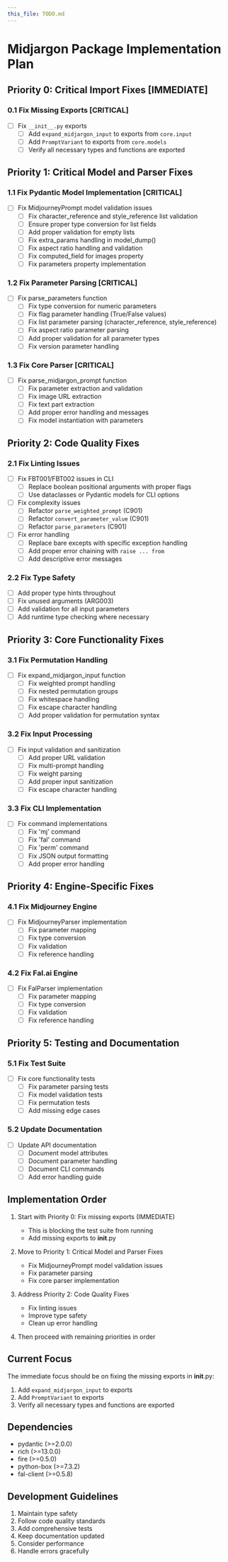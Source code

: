 ```yaml
---
this_file: TODO.md
---
```

# Midjargon Package Implementation Plan

## Priority 0: Critical Import Fixes [IMMEDIATE]

### 0.1 Fix Missing Exports [CRITICAL]
- [ ] Fix `__init__.py` exports
  - [ ] Add `expand_midjargon_input` to exports from `core.input`
  - [ ] Add `PromptVariant` to exports from `core.models`
  - [ ] Verify all necessary types and functions are exported

## Priority 1: Critical Model and Parser Fixes

### 1.1 Fix Pydantic Model Implementation [CRITICAL]
- [ ] Fix MidjourneyPrompt model validation issues
  - [ ] Fix character_reference and style_reference list validation
  - [ ] Ensure proper type conversion for list fields
  - [ ] Add proper validation for empty lists
  - [ ] Fix extra_params handling in model_dump()
  - [ ] Fix aspect ratio handling and validation
  - [ ] Fix computed_field for images property
  - [ ] Fix parameters property implementation

### 1.2 Fix Parameter Parsing [CRITICAL]
- [ ] Fix parse_parameters function
  - [ ] Fix type conversion for numeric parameters
  - [ ] Fix flag parameter handling (True/False values)
  - [ ] Fix list parameter parsing (character_reference, style_reference)
  - [ ] Fix aspect ratio parameter parsing
  - [ ] Add proper validation for all parameter types
  - [ ] Fix version parameter handling

### 1.3 Fix Core Parser [CRITICAL]
- [ ] Fix parse_midjargon_prompt function
  - [ ] Fix parameter extraction and validation
  - [ ] Fix image URL extraction
  - [ ] Fix text part extraction
  - [ ] Add proper error handling and messages
  - [ ] Fix model instantiation with parameters

## Priority 2: Code Quality Fixes

### 2.1 Fix Linting Issues
- [ ] Fix FBT001/FBT002 issues in CLI
  - [ ] Replace boolean positional arguments with proper flags
  - [ ] Use dataclasses or Pydantic models for CLI options
- [ ] Fix complexity issues
  - [ ] Refactor `parse_weighted_prompt` (C901)
  - [ ] Refactor `convert_parameter_value` (C901)
  - [ ] Refactor `parse_parameters` (C901)
- [ ] Fix error handling
  - [ ] Replace bare excepts with specific exception handling
  - [ ] Add proper error chaining with `raise ... from`
  - [ ] Add descriptive error messages

### 2.2 Fix Type Safety
- [ ] Add proper type hints throughout
- [ ] Fix unused arguments (ARG003)
- [ ] Add validation for all input parameters
- [ ] Add runtime type checking where necessary

## Priority 3: Core Functionality Fixes

### 3.1 Fix Permutation Handling
- [ ] Fix expand_midjargon_input function
  - [ ] Fix weighted prompt handling
  - [ ] Fix nested permutation groups
  - [ ] Fix whitespace handling
  - [ ] Fix escape character handling
  - [ ] Add proper validation for permutation syntax

### 3.2 Fix Input Processing
- [ ] Fix input validation and sanitization
  - [ ] Add proper URL validation
  - [ ] Fix multi-prompt handling
  - [ ] Fix weight parsing
  - [ ] Add proper input sanitization
  - [ ] Fix escape character handling

### 3.3 Fix CLI Implementation
- [ ] Fix command implementations
  - [ ] Fix 'mj' command
  - [ ] Fix 'fal' command
  - [ ] Fix 'perm' command
  - [ ] Fix JSON output formatting
  - [ ] Add proper error handling

## Priority 4: Engine-Specific Fixes

### 4.1 Fix Midjourney Engine
- [ ] Fix MidjourneyParser implementation
  - [ ] Fix parameter mapping
  - [ ] Fix type conversion
  - [ ] Fix validation
  - [ ] Fix reference handling

### 4.2 Fix Fal.ai Engine
- [ ] Fix FalParser implementation
  - [ ] Fix parameter mapping
  - [ ] Fix type conversion
  - [ ] Fix validation
  - [ ] Fix reference handling

## Priority 5: Testing and Documentation

### 5.1 Fix Test Suite
- [ ] Fix core functionality tests
  - [ ] Fix parameter parsing tests
  - [ ] Fix model validation tests
  - [ ] Fix permutation tests
  - [ ] Add missing edge cases

### 5.2 Update Documentation
- [ ] Update API documentation
  - [ ] Document model attributes
  - [ ] Document parameter handling
  - [ ] Document CLI commands
  - [ ] Add error handling guide

## Implementation Order

1. Start with Priority 0: Fix missing exports (IMMEDIATE)
   - This is blocking the test suite from running
   - Add missing exports to __init__.py

2. Move to Priority 1: Critical Model and Parser Fixes
   - Fix MidjourneyPrompt model validation issues
   - Fix parameter parsing
   - Fix core parser implementation

3. Address Priority 2: Code Quality Fixes
   - Fix linting issues
   - Improve type safety
   - Clean up error handling

4. Then proceed with remaining priorities in order

## Current Focus

The immediate focus should be on fixing the missing exports in __init__.py:
1. Add `expand_midjargon_input` to exports
2. Add `PromptVariant` to exports
3. Verify all necessary types and functions are exported

## Dependencies
- pydantic (>=2.0.0)
- rich (>=13.0.0)
- fire (>=0.5.0)
- python-box (>=7.3.2)
- fal-client (>=0.5.8)

## Development Guidelines
1. Maintain type safety
2. Follow code quality standards
3. Add comprehensive tests
4. Keep documentation updated
5. Consider performance
6. Handle errors gracefully

